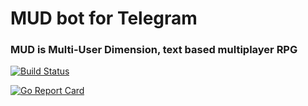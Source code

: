# MUD bot for Telegram
### MUD is Multi-User Dimension, text based multiplayer RPG

[![Build Status](https://travis-ci.org/Vehsamrak/telegramud.svg?branch=master)](https://travis-ci.org/Vehsamrak/telegramud)

[![Go Report Card](https://goreportcard.com/badge/github.com/Vehsamrak/telegramud)](https://goreportcard.com/report/github.com/Vehsamrak/telegramud)
